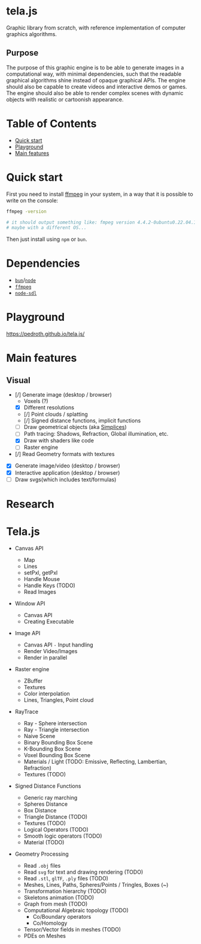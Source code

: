 # tela.js

Graphic library from scratch, with reference implementation of computer graphics algorithms.

## Purpose

The purpose of this graphic engine is to be able to generate images in a computational way, with minimal dependencies, such that the readable graphical algorithms shine instead of opaque graphical APIs. The engine should also be capable to create videos and interactive demos or games. The engine should also be able to render complex scenes with dynamic objects with realistic or cartoonish appearance.

# Table of Contents

- [Quick start](#quick-start)
- [Playground](#playground)
- [Main features](#main-features)

# Quick start

First you need to install [ffmpeg][ffmpeg] in your system, in a way that it is possible to write on the console:
```bash
ffmpeg -version 

# it should output something like: fmpeg version 4.4.2-0ubuntu0.22.04.1...
# maybe with a different OS...

```

Then just install using `npm` or `bun`.

# Dependencies

- [`bun`][bun]/[`node`][node]
- [`ffmpeg`][ffmpeg]
- [`node-sdl`][sdl]


# Playground

https://pedroth.github.io/tela.js/

# Main features

## Visual
- [/] Generate image (desktop /  browser)
	- Voxels (?)
	- [X] Different resolutions
	- [/] Point clouds / splatting
	- [/] Signed distance functions, implicit functions
	- [ ] Draw geometrical objects (aka [Simplices][simplex])
	- [ ] Path tracing: Shadows, Refraction, Global illumination, etc.
	- [X] Draw with shaders like code
	- [ ] Raster engine
- [/] Read Geometry formats with textures
- [X] Generate image/video (desktop /  browser)
- [X] Interactive application (desktop / browser)
- [ ] Draw svgs(which includes text/formulas)

# Research


# Tela.js

- Canvas API
	- Map
	- Lines
	- setPxl, getPxl
	- Handle Mouse
	- Handle Keys (TODO)
	- Read Images

- Window API
	- Canvas API
	- Creating Executable

- Image API
	- Canvas API `-` Input handling
	- Render Video/Images
	- Render in parallel

- Raster engine
	- ZBuffer
	- Textures
	- Color interpolation
	- Lines, Triangles, Point cloud

- RayTrace
	- Ray - Sphere intersection
	- Ray - Triangle intersection
	- Naive Scene
	- Binary Bounding Box Scene
	- K-Bounding Box Scene
	- Voxel Bounding Box Scene
	- Materials / Light (TODO: Emissive, Reflecting, Lambertian, Refraction)
	- Textures (TODO)

- Signed Distance Functions
	- Generic ray marching
	- Spheres Distance
	- Box Distance
	- Triangle Distance (TODO)
	- Textures (TODO)
	- Logical Operators (TODO)
	- Smooth logic operators (TODO)
	- Material (TODO)

- Geometry Processing
	- Read `.obj` files
	- Read `svg` for text and drawing rendering (TODO)
	- Read `.stl`, `glTF`, `.ply` files (TODO)
	- Meshes, Lines, Paths, Spheres/Points / Tringles, Boxes (~)
	- Transformation hierarchy (TODO)
	- Skeletons animation (TODO)
	- Graph from mesh (TODO)
	- Computational Algebraic topology (TODO)
		- Co/Boundary operators
		- Co/Homology
	- Tensor/Vector fields in meshes (TODO) 
	- PDEs on Meshes



[simplex]: https://en.wikipedia.org/wiki/Simplex
[ffmpeg]: https://ffmpeg.org/
[bun]: https://bun.sh/
[node]: https://nodejs.org/en
[sdl]: https://github.com/kmamal/node-sdl

